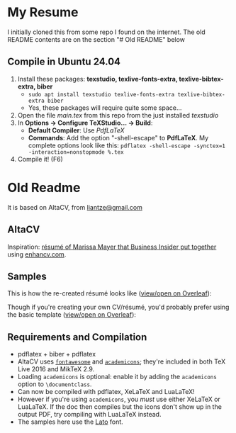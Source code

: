# My Resume

I initially cloned this from some repo I found on the internet. The old README contents are on the section "# Old README" below

## Compile in Ubuntu 24.04

1. Install these packages: **texstudio, texlive-fonts-extra, texlive-bibtex-extra, biber** 
    - `sudo apt install texstudio texlive-fonts-extra texlive-bibtex-extra biber`
    - Yes, these packages will require quite some space...
2. Open the file *main.tex* from this repo from the just installed *texstudio*
3. In **Options -> Configure TeXStudio... -> Build**:
    - **Default Compiler**: Use *PdfLaTeX*
    - **Commands**: Add the option "-shell-escape" to **PdfLaTeX**. My complete options look like this: `pdflatex -shell-escape -synctex=1 -interaction=nonstopmode %.tex` 
4. Compile it! (F6)

# Old Readme

It is based on AltaCV, from liantze@gmail.com

## AltaCV
Inspiration: [résumé of Marissa Mayer that Business Insider put together](http://www.businessinsider.my/a-sample-resume-for-marissa-mayer-2016-7/) using [enhancv.com](https://enhancv.com).

## Samples

This is how the re-created résumé looks like ([view/open on Overleaf](https://www.overleaf.com/read/gtqfpbwncfvp)):

Though if you're creating your own CV/résumé, you'd probably prefer using the basic template ([view/open on Overleaf](https://www.overleaf.com/read/trgqjpwnmtgv)):

## Requirements and Compilation

* pdflatex + biber + pdflatex
* AltaCV uses [`fontawesome`](http://www.ctan.org/pkg/fontawesome) and [`academicons`](http://www.ctan.org/pkg/academicons); they're included in both TeX Live 2016 and MikTeX 2.9.
* Loading `academicons` is optional: enable it by adding the `academicons` option to `\documentclass`.
* Can now be compiled with pdflatex, XeLaTeX and LuaLaTeX!
* However if you're using `academicons`, you _must_ use either XeLaTeX or LuaLaTeX. If the doc then compiles but the icons don't show up in the output PDF, try compiling with LuaLaTeX instead.
* The samples here use the [Lato](http://www.latofonts.com/lato-free-fonts/) font.

